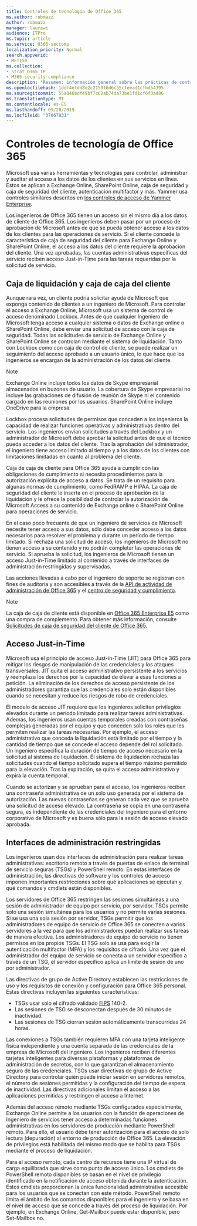 ```yaml
---
title: Controles de tecnología de Office 365
ms.author: robmazz
author: robmazz
manager: laurawi
audience: ITPro
ms.topic: article
ms.service: O365-seccomp
localization_priority: Normal
search.appverid:
- MET150
ms.collection:
- Strat_O365_IP
- M365-security-compliance
description: 'Resumen: información general sobre las prácticas de control de tecnología de Microsoft para Office 365.'
ms.openlocfilehash: 1ddf4efdd8e2c2159f6d6c55cfeead1cfbd54395
ms.sourcegitcommit: 55a046bdf49bf7c62ab74da73be1fd1cf6f0ad86
ms.translationtype: MT
ms.contentlocale: es-ES
ms.lasthandoff: 09/20/2019
ms.locfileid: "37067831"
---
```

# <a name="office-365-technology-controls"></a>Controles de tecnología de Office 365 

Microsoft usa varias herramientas y tecnologías para controlar, administrar y auditar el acceso a los datos de los clientes en sus servicios en línea. Estos se aplican a Exchange Online, SharePoint Online, caja de seguridad y caja de seguridad del cliente, autenticación multifactor y más. Yammer usa controles similares descritos en [los controles de acceso de Yammer Enterprise](office-365-yammer-enterprise-access-controls.md).

Los ingenieros de Office 365 tienen un acceso sin el mismo día a los datos de cliente de Office 365. Los ingenieros deben pasar por un proceso de aprobación de Microsoft antes de que se pueda obtener acceso a los datos de los clientes para las operaciones de servicio. Si el cliente concede la característica de caja de seguridad del cliente para Exchange Online y SharePoint Online, el acceso a los datos del cliente requiere la aprobación del cliente. Una vez aprobadas, las cuentas administrativas específicas del servicio reciben acceso Just-in-Time para las tareas requeridas por la solicitud de servicio.

## <a name="lockbox-and-customer-lockbox"></a>Caja de liquidación y caja de caja del cliente

Aunque rara vez, un cliente podría solicitar ayuda de Microsoft que exponga contenido de clientes a un ingeniero de Microsoft. Para controlar el acceso a Exchange Online, Microsoft usa un sistema de control de acceso denominado Lockbox. Antes de que cualquier Ingeniero de Microsoft tenga acceso a cualquier sistema o datos de Exchange online o SharePoint Online, debe enviar una solicitud de acceso con la caja de seguridad. Todas las solicitudes de servicio de Exchange Online y SharePoint Online se controlan mediante el sistema de liquidación. Tanto con Lockbox como con caja de control de cliente, se puede realizar un seguimiento del acceso aprobado a un usuario único, lo que hace que los ingenieros se encargan de la administración de los datos del cliente.

> [!NOTE]
> Exchange Online incluye todos los datos de Skype empresarial almacenados en buzones de usuario. La cobertura de Skype empresarial no incluye las grabaciones de difusión de reunión de Skype ni el contenido cargado en las reuniones por los usuarios. SharePoint Online incluye OneDrive para la empresa.

Lockbox procesa solicitudes de permisos que conceden a los ingenieros la capacidad de realizar funciones operativas y administrativas dentro del servicio. Los ingenieros envían solicitudes a través del Lockbox y un administrador de Microsoft debe aprobar la solicitud antes de que el técnico pueda acceder a los datos del cliente. Tras la aprobación del administrador, el ingeniero tiene acceso limitado al tiempo y a los datos de los clientes con limitaciones limitadas en cuanto al problema del cliente.

Caja de caja de cliente para Office 365 ayuda a cumplir con las obligaciones de cumplimiento si necesita procedimientos para la autorización explícita de acceso a datos. Se trata de un requisito para algunas normas de cumplimiento, como FedRAMP e HIPAA. La caja de seguridad del cliente le inserta en el proceso de aprobación de la liquidación y le ofrece la posibilidad de controlar la autorización de Microsoft Access a su contenido de Exchange online o SharePoint Online para operaciones de servicio.

En el caso poco frecuente de que un ingeniero de servicios de Microsoft necesite tener acceso a sus datos, sólo debe conceder acceso a los datos necesarios para resolver el problema y durante un período de tiempo limitado. Si rechaza una solicitud de acceso, los ingenieros de Microsoft no tienen acceso a su contenido y no podrán completar las operaciones de servicio. Si aprueba la solicitud, los ingenieros de Microsoft tienen un acceso Just-in-Time limitado al contenido a través de interfaces de administración restringidas y supervisadas.

Las acciones llevadas a cabo por el ingeniero de soporte se registran con fines de auditoría y son accesibles a través de la [API de actividad de administración de Office 365](https://msdn.microsoft.com/library/office/dn707383.aspx) y el [centro de seguridad y cumplimiento](http://protection.office.com/).

>[!NOTE]
> La caja de caja de cliente está disponible en [Office 365 Enterprise E5](https://products.office.com/business/office-365-enterprise-e5-business-software) como una compra de complemento. Para obtener más información, consulte [Solicitudes de caja de seguridad del cliente de Office 365](https://support.office.com/article/Office-365-Customer-Lockbox-Requests-36f9cdd1-e64c-421b-a7e4-4a54d16440a2).

## <a name="just-in-time-access"></a>Acceso Just-in-Time

Microsoft usa el principio de acceso Just-in-Time (JIT) para Office 365 para mitigar los riesgos de manipulación de las credenciales y los ataques transversales. JIT quita el acceso administrativo persistente a los servicios y reemplaza los derechos por la capacidad de elevar a esas funciones a petición. La eliminación de los derechos de acceso persistente de los administradores garantiza que las credenciales solo están disponibles cuando se necesitan y reduce los riesgos de robo de credenciales.

El modelo de acceso JIT requiere que los ingenieros soliciten privilegios elevados durante un período limitado para realizar tareas administrativas. Además, los ingenieros usan cuentas temporales creadas con contraseñas complejas generadas por el equipo y que conceden solo los roles que les permiten realizar las tareas necesarias. Por ejemplo, el acceso administrativo que conceda la liquidación está limitado por el tiempo y la cantidad de tiempo que se concede el acceso depende del rol solicitado. Un ingeniero especifica la duración de tiempo de acceso necesario en la solicitud al sistema de liquidación. El sistema de liquidación rechaza las solicitudes cuando el tiempo solicitado supera el tiempo máximo permitido para la elevación. Tras la expiración, se quita el acceso administrativo y expira la cuenta temporal.

Cuando se autorizan y se aprueban para el acceso, los ingenieros reciben una contraseña administrativa de un solo uso generada por el sistema de autorización. Las nuevas contraseñas se generan cada vez que se aprueba una solicitud de acceso elevado. La contraseña se copia en una contraseña segura, es independiente de las credenciales del ingeniero para el entorno corporativo de Microsoft y es buena sólo para la sesión de acceso elevado aprobada.

## <a name="constrained-management-interfaces"></a>Interfaces de administración restringidas

Los ingenieros usan dos interfaces de administración para realizar tareas administrativas: escritorio remoto a través de puertas de enlace de terminal de servicio seguras (TSGs) y PowerShell remoto. En estas interfaces de administración, las directivas de software y los controles de acceso imponen importantes restricciones sobre qué aplicaciones se ejecutan y qué comandos y cmdlets están disponibles.

Los servidores de Office 365 restringen las sesiones simultáneas a una sesión de administrador de equipo por servicio, por servidor. TSGs permite solo una sesión simultánea para los usuarios y no permite varias sesiones. Si se usa una sola sesión por servidor, TSGs permitir que los administradores de equipo de servicio de Office 365 se conecten a varios servidores a la vez para que los administradores puedan realizar sus tareas de manera efectiva. Los administradores de equipo de servicio no tienen permisos en los propios TSGs. El TSG solo se usa para exigir la autenticación multifactor (MFA) y los requisitos de cifrado. Una vez que el administrador del equipo de servicio se conecta a un servidor específico a través de un TSG, el servidor específico aplica un límite de sesión de uno por administrador.

Las directivas de grupo de Active Directory establecen las restricciones de uso y los requisitos de conexión y configuración para Office 365 personal. Estas directivas incluyen las siguientes características:

- TSGs usar solo el cifrado validado [FIPS](https://www.microsoft.com/en-us/TrustCenter/Compliance/FIPS) 140-2.
- Las sesiones de TSG se desconectan después de 30 minutos de inactividad.
- Las sesiones de TSG cierran sesión automáticamente transcurridas 24 horas.

Las conexiones a TSGs también requieren MFA con una tarjeta inteligente física independiente y una cuenta separada de las credenciales de la empresa de Microsoft del ingeniero. Los ingenieros reciben diferentes tarjetas inteligentes para diversas plataformas y plataformas de administración de secretos, con lo que garantizan el almacenamiento seguro de las credenciales. TSGs usar directivas de grupo de Active Directory para controlar quién puede iniciar sesión en servidores remotos, el número de sesiones permitidas y la configuración del tiempo de espera de inactividad. Las directivas adicionales limitan el acceso a las aplicaciones permitidas y restringen el acceso a Internet.

Además del acceso remoto mediante TSGs configurados especialmente, Exchange Online permite a los usuarios con la función de operaciones de Ingeniero de servicios tener acceso a determinadas funciones administrativas en los servidores de producción mediante PowerShell remoto. Para ello, el usuario debe tener autorización para el acceso de solo lectura (depuración) al entorno de producción de Office 365. La elevación de privilegios está habilitada del mismo modo que se habilita para TSGs mediante el proceso de liquidación.

Para el acceso remoto, cada centro de recursos tiene una IP virtual de carga equilibrada que sirve como punto de acceso único. Los cmdlets de PowerShell remoto disponibles se basan en el nivel de privilegio identificado en la notificación de acceso obtenida durante la autenticación. Estos cmdlets proporcionan la única funcionalidad administrativa accesible para los usuarios que se conectan con este método. PowerShell remoto limita el ámbito de los comandos disponibles para el ingeniero y se basa en el nivel de acceso que se concede a través del proceso de liquidación. Por ejemplo, en Exchange Online, Get-Mailbox puede estar disponible, pero Set-Mailbox no.
